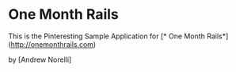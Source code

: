 # One Month Rails

This is the Pinteresting Sample Application for 
[* One Month Rails*] (http://onemonthrails.com)

by [Andrew Norelli]